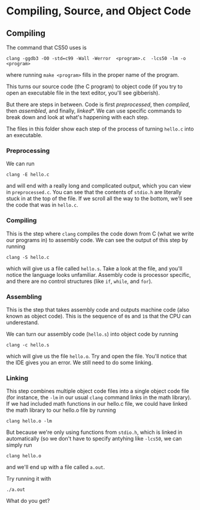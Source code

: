 # Compiling, Source, and Object Code

## Compiling

The command that CS50 uses is 

```
clang -ggdb3 -O0 -std=c99 -Wall -Werror  <program>.c  -lcs50 -lm -o <program>
```
where running `make <program>` fills in the proper name of the program.

This turns our source code (the C program) to object code (if you try to open an executable file in the text editor, you'll see gibberish).

But there are steps in between. Code is first *preprocessed*, then *compiled*, then *assembled*, and finally, *linked**.  We can use specific commands to break down and look at what's happening with each step.

The files in this folder show each step of the process of turning `hello.c` into an executable.

### Preprocessing

We can run 
```
clang -E hello.c
```
 and will end with a really long and complicated output, which you can view in `preprocessed.c`. You can see that the contents of `stdio.h` are literally stuck in at the top of the file. If we scroll all the way to the bottom, we'll see the code that was in `hello.c`. 

### Compiling

This is the step where `clang` compiles the code down from C (what we write our programs in) to assembly code. We can see the output of this step by running 

```
clang -S hello.c
```
which will give us a file called `hello.s`. Take a look at the file, and you'll notice the language looks unfamiliar. Assembly code is processor specific, and there are no control structures (like `if`, `while`, and `for`). 

### Assembling

This is the step that takes assembly code and outputs machine code (also known as object code). This is the sequence of `0`s and `1`s that the CPU can underestand. 

We can turn our assembly code (`hello.s`) into object code by running

```
clang -c hello.s
```

which will give us the file `hello.o`. Try and open the file. You'll notice that the IDE gives you an error. We still need to do some linking.


### Linking

This step combines multiple object code files into a single object code file (for instance, the `-lm` in our usual `clang` command links in the math library). If we had included math functions in our hello.c file, we could have linked the math library to our hello.o file by running

```
clang hello.o -lm
```
But because we're only using functions from `stdio.h`, which is linked in automatically (so we don't have to specify antyhing like `-lcs50`, we can simply run 

```
clang hello.o
``` 

and we'll end up with a file called `a.out`. 

Try running it with 

```
./a.out
```

What do you get?